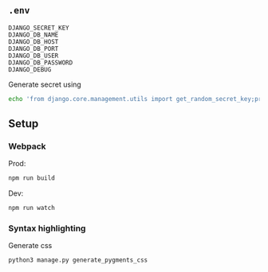 ## `.env`

~~~
DJANGO_SECRET_KEY
DJANGO_DB_NAME
DJANGO_DB_HOST
DJANGO_DB_PORT
DJANGO_DB_USER
DJANGO_DB_PASSWORD
DJANGO_DEBUG
~~~

Generate secret using
~~~sh
echo 'from django.core.management.utils import get_random_secret_key;print(get_random_secret_key())' | django-admin shell
~~~

## Setup

### Webpack

Prod:
~~~sh
npm run build
~~~

Dev:
~~~sh
npm run watch
~~~

### Syntax highlighting

Generate css

~~~sh
python3 manage.py generate_pygments_css
~~~
